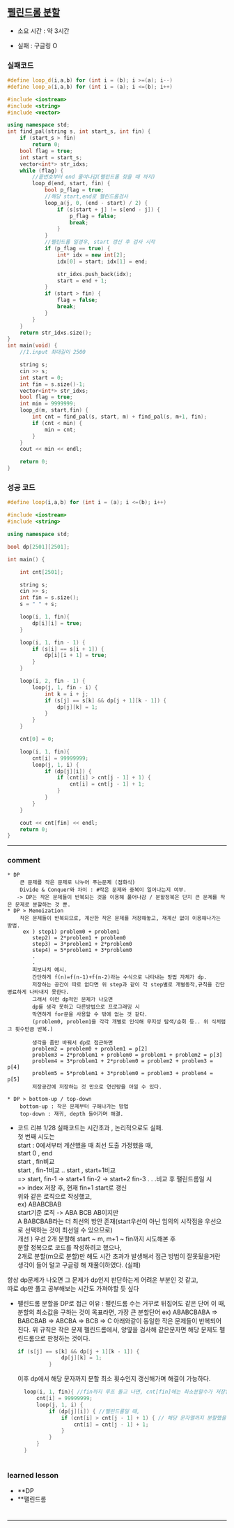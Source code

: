 ## [펠린드롬 분할](https://www.acmicpc.net/problem/1509)
* 소요 시간 : 약 3시간
- 실패 : 구글링 O


### 실패코드
```cpp
#define loop_d(i,a,b) for (int i = (b); i >=(a); i--)
#define loop_a(i,a,b) for (int i = (a); i <=(b); i++)

#include <iostream>
#include <string>
#include <vector>

using namespace std;
int find_pal(string s, int start_s, int fin) {
	if (start_s > fin)
		return 0;
	bool flag = true;
	int start = start_s;
	vector<int*> str_idxs;
	while (flag) {
		//끝번호부터 end 줄여나감(펠린드롬 찾을 때 까지)
		loop_d(end, start, fin) {
			bool p_flag = true;
			//해당 start,end로 펠린드롬검사
			loop_a(j, 0, (end - start) / 2) {
				if (s[start + j] != s[end - j]) {
					p_flag = false;
					break;
				}
			}
			//펠린드롬 일경우, start 갱신 후 검사 시작
			if (p_flag == true) {
				int* idx = new int[2];
				idx[0] = start; idx[1] = end;

				str_idxs.push_back(idx);
				start = end + 1;
			}
			if (start > fin) {
				flag = false;
				break;
			}
		}
	}
	return str_idxs.size();
}
int main(void) {
	//1.input 최대길이 2500

	string s;
	cin >> s;
	int start = 0;
	int fin = s.size()-1;
	vector<int*> str_idxs;
	bool flag = true;
	int min = 9999999;
	loop_d(m, start,fin) {
		int cnt = find_pal(s, start, m) + find_pal(s, m+1, fin);
		if (cnt < min) {
			min = cnt;
		}
	}
	cout << min << endl;

	return 0;
}
```


### 성공 코드
```cpp
#define loop(i,a,b) for (int i = (a); i <=(b); i++)

#include <iostream>
#include <string>

using namespace std;

bool dp[2501][2501];

int main() {

	int cnt[2501];

	string s;
	cin >> s;
	int fin = s.size();
	s = " " + s;

	loop(i, 1, fin){
		dp[i][i] = true;
	}

	loop(i, 1, fin - 1) {
		if (s[i] == s[i + 1]) {
			dp[i][i + 1] = true;
		}
	}

	loop(i, 2, fin - 1) {
		loop(j, 1, fin - i) {
			int k = i + j;
			if (s[j] == s[k] && dp[j + 1][k - 1]) {
				dp[j][k] = 1;
			}
		}
	}

	cnt[0] = 0;

	loop(i, 1, fin){
		cnt[i] = 99999999;
		loop(j, 1, i) {
			if (dp[j][i]) {
				if (cnt[i] > cnt[j - 1] + 1) {
					cnt[i] = cnt[j - 1] + 1;
				}
			}
		}
	}

	cout << cnt[fin] << endl;
	return 0;
}
```



----------------------------------------------------------------------------
### comment 

>>
	* DP  
    	큰 문제를 작은 문제로 나누어 푸는문제 (점화식)   
    	Divide & Conquer와 차이 : #작은 문제와 중복이 일어나는지 여부.   
       -> DP는 작은 문제들이 반복되는 것을 이용해 풀어나감 / 분할정복은 단지 큰 문제를 작은 문제로 분할하는 것 뿐.   
 	* DP > Memoization    
      	작은 문제들이 반복되므로, 계산한 작은 문제를 저장해놓고, 재계산 없이 이용해나가는 방법.  
      	 ex ) step1) problem0 + problem1  
            step2) = 2*problem1 + problem0  
            step3) = 3*problem1 + 2*problem0  
            step4) = 5*problem1 + 3*problem0  
            .  
            .  
            피보나치 예시.  
            간단하게 f(n)=f(n-1)+f(n-2)라는 수식으로 나타내는 방법 자체가 dp.   
            저장하는 공간이 따로 없다면 위 step과 같이 각 step별로 개별동작,규칙을 간단명료하게 나타내지 못한다.  
            그래서 이런 dp적인 문제가 나오면  
            dp를 생각 못하고 다른방법으로 프로그래밍 시    
            막연하게 for문을 사용할 수 밖에 없는 것 같다.   
            (problem0, problem1을 각각 개별로 인식해 무지성 탐색/순회 등.. 위 식처럼 그 횟수만큼 반복.)  
            
            생각을 좀만 바꿔서 dp로 접근하면  
            problem2 = problem0 + problem1 = p[2]  
            problem3 = 2*problem1 + problem0 = problem1 + problem2 = p[3]    
            problem4 = 3*problem1 + 2*problem0 = problem2 + problem3 = p[4]  
            problem5 = 5*problem1 + 3*problem0 = problem3 + problem4 = p[5]   
            저장공간에 저장하는 것 만으로 연산량을 아낄 수 있다.   
  
	* DP > bottom-up / top-down  
    	bottom-up : 작은 문제부터 구해나가는 방법  
    	top-down : 재귀, depth 들어가며 해결.  
            
* 코드 리뷰
1/28
실패코드는 시간초과 , 논리적으로도 실패.   
첫 번째 시도는    
	start : 0에서부터 계산했을 때 최선 도출 가정했을 때,   
	start 0 , end    
		start , fin비교   
		start , fin-1비교  .. start , start+1비교    
			=> start, fin-1 -> start+1 fin-2 -> start+2 fin-3 . . .비교 후 팰린드롬일 시   
				=> index 저장 후, 현재 fin+1 start로 갱신  
위와 같은 로직으로 작성했고,   
ex) ABABCBAB    
start기준 로직 -> ABA BCB AB이지만    
A BABCBAB라는 더 최선의 방안 존재(start우선이 아닌 임의의 시작점을 우선으로 선택하는 것이 최선일 수 있으므로)   
개선 ) 우선 2개 분할해 start ~ m, m+1 ~ fin까지 시도해본 후  
분할 정복으로 코드를 작성하려고 했으나,  
2개로 분할(m으로 분할)만 해도 시간 초과가 발생해서 접근 방법이 잘못됬을거란 생각이 들어 털고 구글링 해 재풀이하였다. (실패)  

항상 dp문제가 나오면 그 문제가 dp인지 판단하는게 어려운 부분인 것 같고,  
따로 dp만 풀고 공부해보는 시간도 가져야할 듯 싶다  

* 팰린드롬 분할을 DP로 접근 
  이유 : 팰린드롬 수는 거꾸로 뒤집어도 같은 단어
  이 때, 분할의 최소값을 구하는 것이 목표라면,
  가장 큰 분할단어 
  ex) ABABCBABA
  => BABCBAB
  => ABCBA
  => BCB
  => C
  아래와같이 동일한 작은 문제들이 반복되어진다.
  위 규칙은 작은 문제 펠린드롬에서, 양옆을 검사해 같은문자면 해당 문제도 펠린드롬으로 판정하는 것이다.
  ```cpp
  if (s[j] == s[k] && dp[j + 1][k - 1]) {
				dp[j][k] = 1;
			}
  ```
  이후 dp에서 해당 문자까지 분할 최소 횟수인지 갱신해가며 해결이 가능하다.
  ```cpp
  	loop(i, 1, fin){ //fin까지 루프 돌고 나면, cnt[fin]에는 최소분할수가 저장된다.
		cnt[i] = 99999999;
		loop(j, 1, i) {
			if (dp[j][i]) { //펠린드롬일 때,
				if (cnt[i] > cnt[j - 1] + 1) { // 해당 문자열까지 분할했을 때, 최소 분할인지 검사, 갱신. 
					cnt[i] = cnt[j - 1] + 1;
				}
			}
		}
	}
  ```

#
#
 ### learned lesson
 
* **DP
* **팰린드롬
#
#
 
 
 
 
 
-----------------------------------------------------------------------------
